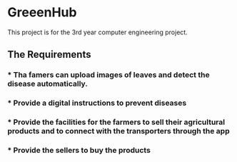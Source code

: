 # GreeenHub
This project is for the 3rd year computer engineering project.

## The Requirements 
### * Tha famers can upload images of leaves and detect the disease automatically. 
### * Provide a digital instructions to prevent diseases
### * Provide the facilities for the farmers to sell their agricultural products and to connect with the transporters through the app 
### * Provide the sellers to buy the products 
